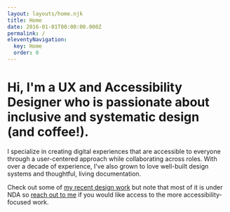 ```yaml
---
layout: layouts/home.njk
title: Home
date: 2016-01-01T00:00:00.000Z
permalink: /
eleventyNavigation:
  key: Home
  order: 0
---
```

# Hi, I'm a UX and Accessibility Designer who is passionate about inclusive and systematic design (and coffee!).

I specialize in creating digital experiences that are accessible to everyone through a user-centered approach while collaborating across roles. With over a decade of experience, I've also grown to love well-built design systems and thoughtful, living documentation.

Check out some of [my recent design work](/projects/index.html) but note that most of it is under NDA so [reach out to me](/contact/index.html) if you would like access to the more accessibility-focused work.

